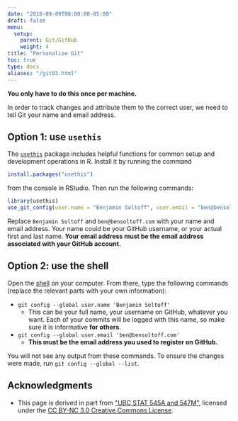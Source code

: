 ```yaml
---
date: "2018-09-09T00:00:00-05:00"
draft: false
menu:
  setup:
    parent: Git/GitHub
    weight: 4
title: "Personalize Git"
toc: true
type: docs
aliases: "/git03.html"
---
```




**You only have to do this once per machine.**

In order to track changes and attribute them to the correct user, we need to tell Git your name and email address.

## Option 1: use `usethis`

The [`usethis`](https://usethis.r-lib.org/) package includes helpful functions for common setup and development operations in R. Install it by running the command

```r
install.packages("usethis")
```

from the console in RStudio. Then run the following commands:

```r
library(usethis)
use_git_config(user.name = "Benjamin Soltoff", user.email = "ben@bensoltoff.com")
```

Replace `Benjamin Soltoff` and `ben@bensoltoff.com` with your name and email address. Your name could be your GitHub username, or your actual first and last name. **Your email address must be the email address associated with your GitHub account.**

## Option 2: use the shell

Open the [shell](/setup/shell/) on your computer. From there, type the following commands (replace the relevant parts with your own information):

* `git config --global user.name 'Benjamin Soltoff'`
    * This can be your full name, your username on GitHub, whatever you want. Each of your commits will be logged with this name, so make sure it is informative **for others**.
* `git config --global user.email 'ben@bensoltoff.com'`
    * **This must be the email address you used to register on GitHub.**

You will not see any output from these commands. To ensure the changes were made, run `git config --global --list`.

## Acknowledgments


* This page is derived in part from ["UBC STAT 545A and 547M"](http://stat545.com), licensed under the [CC BY-NC 3.0 Creative Commons License](https://creativecommons.org/licenses/by-nc/3.0/).
